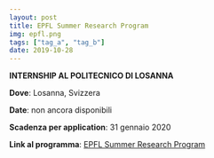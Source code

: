 ```yaml
---
layout: post
title: EPFL Summer Research Program
img: epfl.png
tags: ["tag_a", "tag_b"]
date: 2019-10-28
---
```


**INTERNSHIP AL POLITECNICO DI LOSANNA**

**Dove**: Losanna, Svizzera

**Date**: non ancora disponibili 

**Scadenza per application**: 31 gennaio 2020

**Link al programma**: [EPFL Summer Research Program](https://www.epfl.ch/schools/sv/education/summer-research-program/)

